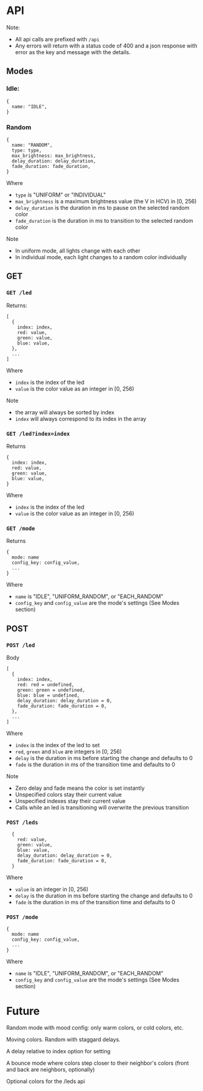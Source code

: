 # API

Note:
* All api calls are prefixed with `/api`
* Any errors will return with a status code of 400 and a json response with
  error as the key and message with the details.

## Modes

### Idle:

```
{
  name: "IDLE",
}
```

### Random

```
{
  name: "RANDOM",
  type: type,
  max_brightness: max_brightness,
  delay_duration: delay_duration,
  fade_duration: fade_duration,
}
```

Where
* `type` is "UNIFORM" or "INDIVIDUAL"
* `max_brightness` is a maximum brightness value (the V in HCV) in [0, 256)
* `delay_duration` is the duration in ms to pause on the selected random color
* `fade_duration` is the duration in ms to transition to the selected random color

Note
* In uniform mode, all lights change with each other
* In individual mode, each light changes to a random color individually

## GET

### `GET /led`

Returns:
```
[
  {
    index: index,
    red: value,
    green: value,
    blue: value,
  },
  ...
]
```

Where
* `index` is the index of the led
* `value` is the color value as an integer in [0, 256)

Note
* the array will always be sorted by index
* `index` will always correspond to its index in the array

### `GET /led?index=index`

Returns
```
{
  index: index,
  red: value,
  green: value,
  blue: value,
}
```

Where
* `index` is the index of the led
* `value` is the color value as an integer in [0, 256)

### `GET /mode`

Returns
```
{
  mode: name
  config_key: config_value,
  ...
}
```

Where
* `name` is "IDLE", "UNIFORM_RANDOM", or "EACH_RANDOM"
* `config_key` and `config_value` are the mode's settings (See Modes section)

## POST

### `POST /led`

Body
```
[
  {
    index: index,
    red: red = undefined,
    green: green = undefined,
    blue: blue = undefined,
    delay_duration: delay_duration = 0,
    fade_duration: fade_duration = 0,
  },
  ...
]
```

Where
* `index` is the index of the led to set
* `red`, `green` and `blue` are integers in [0, 256)
* `delay` is the duration in ms before starting the change and defaults to 0
* `fade` is the duration in ms of the transition time and defaults to 0

Note
* Zero delay and fade means the color is set instantly
* Unspecified colors stay their current value
* Unspecified indexes stay their current value
* Calls while an led is transitioning will overwrite the previous transition

### `POST /leds`

```
  {
    red: value,
    green: value,
    blue: value,
    delay_duration: delay_duration = 0,
    fade_duration: fade_duration = 0,
  }
```

Where
* `value` is an integer in [0, 256)
* `delay` is the duration in ms before starting the change and defaults to 0
* `fade` is the duration in ms of the transition time and defaults to 0

### `POST /mode`

```
{
  mode: name
  config_key: config_value,
  ...
}
```

Where
* `name` is "IDLE", "UNIFORM_RANDOM", or "EACH_RANDOM"
* `config_key` and `config_value` are the mode's settings (See Modes section)

# Future

Random mode with mood config: only warm colors, or cold colors, etc.

Moving colors. Random with staggard delays.

A delay relative to index option for setting

A bounce mode where colors step closer to their neighbor's colors (front and
back are neighbors, optionally)

Optional colors for the /leds api
